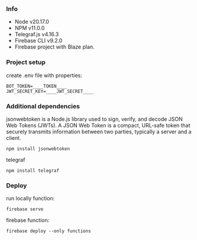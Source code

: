 ### Info

* Node v20.17.0
* NPM v11.0.0
* Telegraf.js v4.16.3
* Firebase CLI v9.2.0
* Firebase project with Blaze plan.

### Project setup

create .env file with properties:

```
BOT_TOKEN=____TOKEN____
JWT_SECRET_KEY=____JWT_SECRET____
```

### Additional dependencies

jsonwebtoken is a Node.js library used to sign, verify, and decode JSON Web Tokens (JWTs).
A JSON Web Token is a compact, URL-safe token that securely transmits information between two parties,
typically a server and a client.

```
npm install jsonwebtoken
```

telegraf

```
npm install telegraf
```

### Deploy

run locally function:

```
firebase serve
```

firebase function:

```
firebase deploy --only functions
```